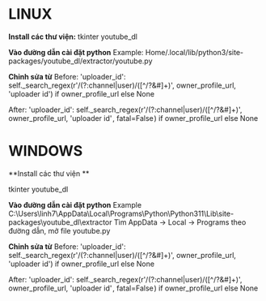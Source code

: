 # LINUX
**Install các thư viện:**
tkinter
youtube_dl

**Vào đường dẫn cài đặt python**
Example: Home/.local/lib/python3/site-packages/youtube_dl/extractor/youtube.py

**Chỉnh sửa từ**
Before:
'uploader_id': self._search_regex(r'/(?:channel|user)/([^/?&#]+)', owner_profile_url, 'uploader id') if owner_profile_url else None

After:
'uploader_id': self._search_regex(r'/(?:channel|user)/([^/?&#]+)', owner_profile_url, 'uploader id' , fatal=False ) if owner_profile_url else None




# WINDOWS 
**Install các thư viện **

tkinter
youtube_dl

**Vào đường dẫn cài đặt python**
Example C:\Users\linh7\AppData\Local\Programs\Python\Python311\Lib\site-packages\youtube_dl\extractor
Tìm AppData -> Local -> Programs theo đường dẫn, mở file youtube.py

**Chỉnh sửa từ**
Before:
'uploader_id': self._search_regex(r'/(?:channel|user)/([^/?&#]+)', owner_profile_url, 'uploader id') if owner_profile_url else None

After:
'uploader_id': self._search_regex(r'/(?:channel|user)/([^/?&#]+)', owner_profile_url, 'uploader id' , fatal=False ) if owner_profile_url else None
